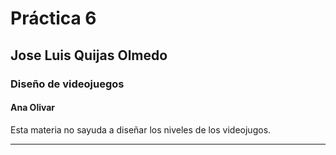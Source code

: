 # Práctica 6

## Jose Luis Quijas Olmedo

### Diseño de videojuegos

#### Ana Olivar

Esta materia no sayuda a diseñar los niveles de los videojugos.

---
